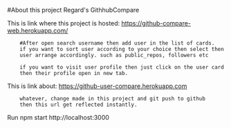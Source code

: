 #About this project
Regard's GithhubCompare 

This is link where this project is hosted:
        https://github-compare-web.herokuapp.com/
        
        #After open search username then add user in the list of cards.
        if you want to sort user according to your choice then select then
        user arrange accordingly. such as public_repos, followers etc
        
        if you want to visit user profile then just click on the user card
        then their profile open in new tab.
This is link about:
        https://github-user-compare.herokuapp.com

        whatever, change made in this project and git push to github
        then this url get reflected instantly.
Run 
        npm start
         http://localhost:3000
        
